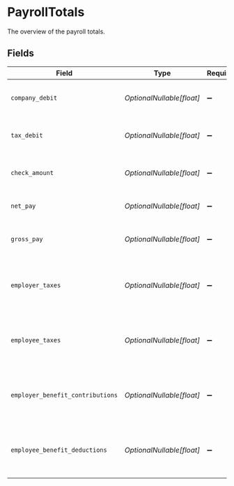 # PayrollTotals

The overview of the payroll totals.


## Fields

| Field                                                             | Type                                                              | Required                                                          | Description                                                       | Example                                                           |
| ----------------------------------------------------------------- | ----------------------------------------------------------------- | ----------------------------------------------------------------- | ----------------------------------------------------------------- | ----------------------------------------------------------------- |
| `company_debit`                                                   | *OptionalNullable[float]*                                         | :heavy_minus_sign:                                                | The total company debit for the payroll.                          | 27992.49                                                          |
| `tax_debit`                                                       | *OptionalNullable[float]*                                         | :heavy_minus_sign:                                                | The total tax debit for the payroll.                              | 8655.32                                                           |
| `check_amount`                                                    | *OptionalNullable[float]*                                         | :heavy_minus_sign:                                                | The total check amount for the payroll.                           | 27966.23                                                          |
| `net_pay`                                                         | *OptionalNullable[float]*                                         | :heavy_minus_sign:                                                | The net pay amount for the payroll.                               | 19337.17                                                          |
| `gross_pay`                                                       | *OptionalNullable[float]*                                         | :heavy_minus_sign:                                                | The gross pay amount for the payroll.                             | 27966.23                                                          |
| `employer_taxes`                                                  | *OptionalNullable[float]*                                         | :heavy_minus_sign:                                                | The total amount of employer paid taxes for the payroll.          | 2038.93                                                           |
| `employee_taxes`                                                  | *OptionalNullable[float]*                                         | :heavy_minus_sign:                                                | The total amount of employee paid taxes for the payroll.          | 6616.39                                                           |
| `employer_benefit_contributions`                                  | *OptionalNullable[float]*                                         | :heavy_minus_sign:                                                | The total amount of company contributed benefits for the payroll. | 0                                                                 |
| `employee_benefit_deductions`                                     | *OptionalNullable[float]*                                         | :heavy_minus_sign:                                                | The total amount of employee deducted benefits for the payroll.   | 0                                                                 |